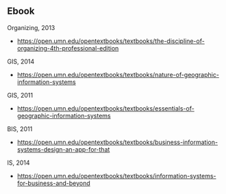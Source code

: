 ## Ebook

Organizing, 2013
- https://open.umn.edu/opentextbooks/textbooks/the-discipline-of-organizing-4th-professional-edition

GIS, 2014
- https://open.umn.edu/opentextbooks/textbooks/nature-of-geographic-information-systems

GIS, 2011
- https://open.umn.edu/opentextbooks/textbooks/essentials-of-geographic-information-systems

BIS, 2011
- https://open.umn.edu/opentextbooks/textbooks/business-information-systems-design-an-app-for-that

IS, 2014
- https://open.umn.edu/opentextbooks/textbooks/information-systems-for-business-and-beyond

